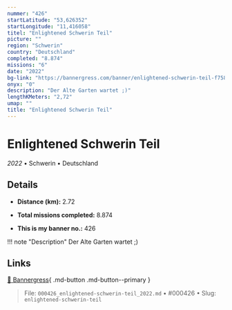```yaml
---
nummer: "426"
startLatitude: "53,626352"
startLongitude: "11,416058"
titel: "Enlightened Schwerin Teil"
picture: ""
region: "Schwerin"
country: "Deutschland"
completed: "8.874"
missions: "6"
date: "2022"
bg-link: "https://bannergress.com/banner/enlightened-schwerin-teil-f758"
onyx: "0"
description: "Der Alte Garten wartet ;)"
lengthKMeters: "2,72"
umap: ""
title: "Enlightened Schwerin Teil"
---
```

# Enlightened Schwerin Teil

*2022* • Schwerin • Deutschland



## Details
- **Distance (km):** 2.72

- **Total missions completed:** 8.874
- **This is my banner no.:** 426


!!! note "Description"
    Der Alte Garten wartet ;)



## Links
[🔗 Bannergress](https://bannergress.com/banner/enlightened-schwerin-teil-f758){ .md-button .md-button--primary }



> File: `000426_enlightened-schwerin-teil_2022.md` • #000426 • Slug: `enlightened-schwerin-teil`
